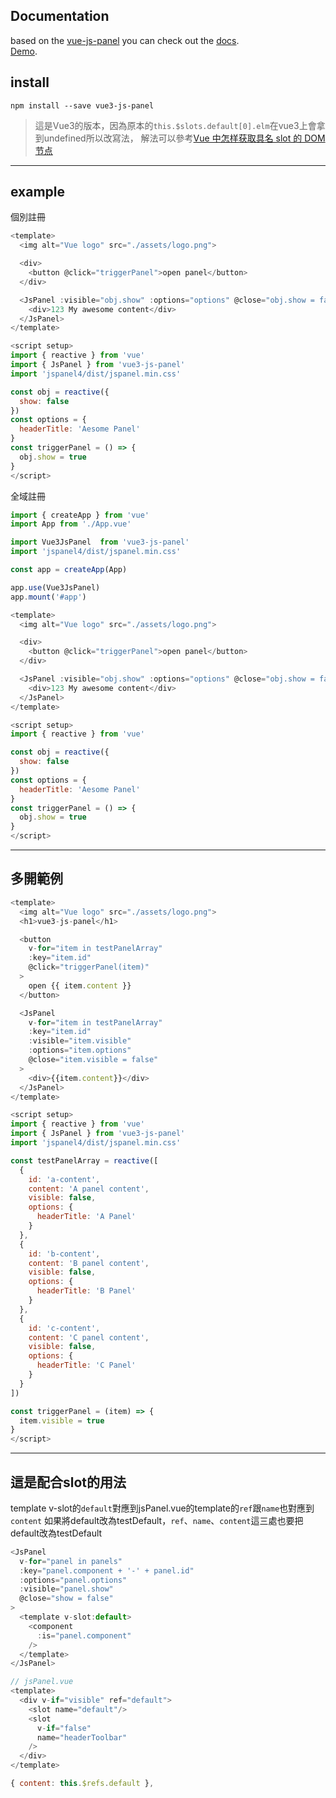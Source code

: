 ## Documentation

based on the <a href="https://github.com/64robots/vue-js-panel">vue-js-panel</a>
you can check out the <a href="https://64robots.github.io/vue-js-panel/">docs</a>.
<br>
<a href="https://hsiaomingcheng.github.io/vue3-js-panel/">Demo</a>.

## install

`npm install --save vue3-js-panel`

>這是Vue3的版本，因為原本的`this.$slots.default[0].elm`在vue3上會拿到undefined所以改寫法，
解法可以參考[Vue 中怎样获取具名 slot 的 DOM 节点](https://segmentfault.com/q/1010000022089341)

---

## example

個別註冊
```javascript
<template>
  <img alt="Vue logo" src="./assets/logo.png">

  <div>
    <button @click="triggerPanel">open panel</button>
  </div>

  <JsPanel :visible="obj.show" :options="options" @close="obj.show = false">
    <div>123 My awesome content</div>
  </JsPanel>
</template>

<script setup>
import { reactive } from 'vue'
import { JsPanel } from 'vue3-js-panel'
import 'jspanel4/dist/jspanel.min.css'

const obj = reactive({
  show: false
})
const options = {
  headerTitle: 'Aesome Panel'
}
const triggerPanel = () => {
  obj.show = true
}
</script>
```

全域註冊
```javascript
import { createApp } from 'vue'
import App from './App.vue'

import Vue3JsPanel  from 'vue3-js-panel'
import 'jspanel4/dist/jspanel.min.css'

const app = createApp(App)

app.use(Vue3JsPanel)
app.mount('#app')
```
```javascript
<template>
  <img alt="Vue logo" src="./assets/logo.png">

  <div>
    <button @click="triggerPanel">open panel</button>
  </div>

  <JsPanel :visible="obj.show" :options="options" @close="obj.show = false">
    <div>123 My awesome content</div>
  </JsPanel>
</template>

<script setup>
import { reactive } from 'vue'

const obj = reactive({
  show: false
})
const options = {
  headerTitle: 'Aesome Panel'
}
const triggerPanel = () => {
  obj.show = true
}
</script>
```

---

## 多開範例
```javascript
<template>
  <img alt="Vue logo" src="./assets/logo.png">
  <h1>vue3-js-panel</h1>

  <button
    v-for="item in testPanelArray"
    :key="item.id"
    @click="triggerPanel(item)"
  >
    open {{ item.content }}
  </button>

  <JsPanel
    v-for="item in testPanelArray"
    :key="item.id"
    :visible="item.visible"
    :options="item.options"
    @close="item.visible = false"
  >
    <div>{{item.content}}</div>
  </JsPanel>
</template>

<script setup>
import { reactive } from 'vue'
import { JsPanel } from 'vue3-js-panel'
import 'jspanel4/dist/jspanel.min.css'

const testPanelArray = reactive([
  {
    id: 'a-content',
    content: 'A panel content',
    visible: false,
    options: {
      headerTitle: 'A Panel'
    }
  },
  {
    id: 'b-content',
    content: 'B panel content',
    visible: false,
    options: {
      headerTitle: 'B Panel'
    }
  },
  {
    id: 'c-content',
    content: 'C panel content',
    visible: false,
    options: {
      headerTitle: 'C Panel'
    }
  }
])

const triggerPanel = (item) => {
  item.visible = true
}
</script>
```

---

## 這是配合slot的用法

template v-slot的`default`對應到jsPanel.vue的template的`ref`跟`name`也對應到`content`
如果將default改為testDefault，`ref`、`name`、`content`這三處也要把default改為testDefault
```javascript
<JsPanel
  v-for="panel in panels"
  :key="panel.component + '-' + panel.id"
  :options="panel.options"
  :visible="panel.show"
  @close="show = false"
>
  <template v-slot:default>
    <component
      :is="panel.component"
    />
  </template>
</JsPanel>
```

```javascript
// jsPanel.vue
<template>
  <div v-if="visible" ref="default">
    <slot name="default"/>
    <slot
      v-if="false"
      name="headerToolbar"
    />
  </div>
</template>

{ content: this.$refs.default },
```
